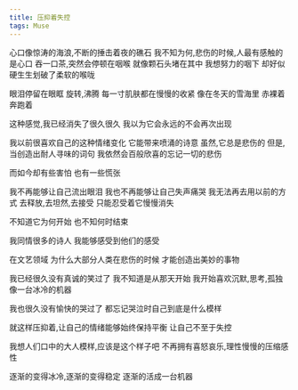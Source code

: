 ```yaml
---
title: 压抑着失控
tags: Muse
---
```


心口像惊涛的海浪,不断的捶击着夜的礁石
我不知为何,悲伤的时候,人最有感触的是心口
吞一口茶,突然会停顿在咽喉
就像颗石头堵在其中
我想努力的咽下
却好似硬生生划破了柔软的喉咙

眼泪停留在眼眶
旋转,沸腾
每一寸肌肤都在慢慢的收紧
像在冬天的雪海里
赤裸着奔跑着

这种感觉,我已经消失了很久很久
我以为它会永远的不会再次出现

我以前很喜欢自己的这种情绪变化
它能带来喷涌的诗意
虽然,它总是悲伤的
但是,当创造出耐人寻味的词句
我依然会百般欣喜的忘记一切的悲伤

而如今却有些害怕
也有一些慌张

我不再能够让自己流出眼泪
我也不再能够让自己失声痛哭
我无法再去用以前的方式
去释放,去坦然,去接受
只能忍受着它慢慢消失

不知道它为何开始
也不知何时结束

我同情很多的诗人
我能够感受到他们的感受

在文艺领域
为什么大部分人类在悲伤的时候
才能创造出美妙的事物

我已经很久没有真诚的笑过了
我不知道是从那天开始
我开始喜欢沉默,思考,孤独
像一台冰冷的机器

我也很久没有愉快的哭过了
都忘记哭泣时自己到底是什么模样

就这样压抑着,让自己的情绪能够始终保持平衡
让自己不至于失控

我想人们口中的大人模样,应该是这个样子吧
不再拥有喜怒哀乐,理性慢慢的压缩感性

逐渐的变得冰冷,逐渐的变得稳定
逐渐的活成一台机器
